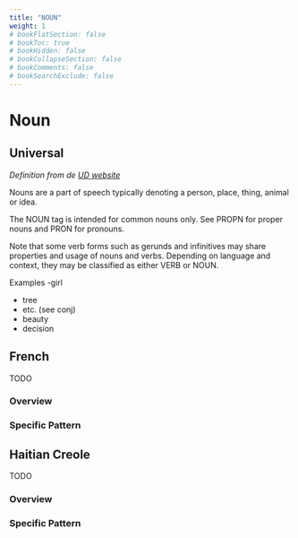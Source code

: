 ```yaml
---
title: "NOUN"
weight: 1
# bookFlatSection: false
# bookToc: true
# bookHidden: false
# bookCollapseSection: false
# bookComments: false
# bookSearchExclude: false
---
```


# Noun

## Universal

*Definition from de [UD website](https://universaldependencies.org/u/pos/NOUN.html)*

Nouns are a part of speech typically denoting a person, place, thing, animal or idea.

The NOUN tag is intended for common nouns only. See PROPN for proper nouns and PRON for pronouns.

Note that some verb forms such as gerunds and infinitives may share properties and usage of nouns and verbs. Depending on language and context, they may be classified as either VERB or NOUN.

Examples
-girl
- tree
- etc. (see conj)
- beauty
- decision

## French

TODO
### Overview

### Specific Pattern




## Haitian Creole

TODO
### Overview

### Specific Pattern


